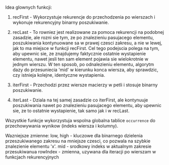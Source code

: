 Idea glownych funkcji:
1. recFirst - 
    Wykorzystuje rekurencje do przechodzenia po wierszach i wykonuje rekurencyjny binarny poszukiwanie.

2. recLast - 
    To rowniez jest realizowane za pomoca rekurencji na podobnej zasadzie, ale rozni sie tym, ze po znalezieniu pasujacego elementu,
    poszukiwania kontynuowane sa w prawej czesci zakresu, a nie w lewej, jak to ma miejsce w funkcji recFirst. Cel tego podejscia
    polega na tym, aby upewnic sie, ze znajdujemy faktycznie ostatnie wystapienie elementu, nawet jesli ten sam element pojawia sie
    wielokrotnie w jednym wierszu. W ten sposob, po odnalezieniu elementu, algorytm dazy do przesuniecia 'mid' w kierunku konca wiersza,
    aby sprawdzic, czy istnieja kolejne, identyczne wystapienia.

3. iterFirst - 
    Przechodzi przez wiersze macierzy w petli i stosuje binarny poszukiwanie.

4. iterLast - 
    Dziala na tej samej zasadzie co iterFirst, ale kontynuuje poszukiwania nawet po znalezieniu pasujacego elementu,
    aby upewnic sie, ze to ostatnie wystapienie, tak samo jak i w recLast.

Wszystkie funkcje wykorzystuja wspolna globalna tablice `occurrence` do przechowywania wynikow (indeks wiersza i kolumny).

Wazniejsze zmienne:
     low, high - kluczowe dla binarnego dzielenia przeszukiwanego zakresu na mniejsze czesci, co pozwala na szybkie znalezienie elementu 'x'.
     mid - srodkowy indeks w aktualnym zakresie przesukiwanua
     rowIndex - zmienna, uzywana dla iteracji po wierszam w funkcjach rekurencyjnych
